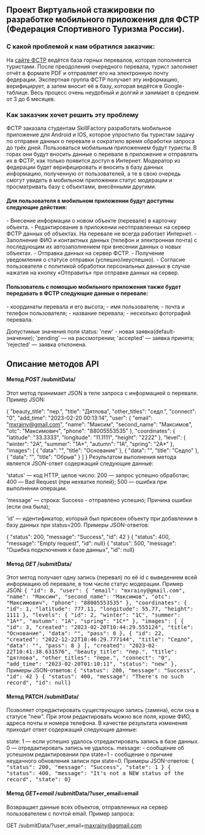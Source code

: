 <h2>Проект Виртуальной стажировки по разработке мобильного приложения для ФСТР (Федерация Спортивного Туризма России).</h2>


<h3>С какой проблемой к нам обратился заказчик:</h3>
<a>
    На <a href="https://pereval.online/">сайте ФСТР</a> ведётся база горных перевалов, которая пополняется туристами.
После преодоления очередного перевала, турист заполняет отчёт в формате PDF и отправляет его на электронную почту федерации.
Экспертная группа ФСТР получает эту информацию, верифицирует, а затем вносит её в базу, которая ведётся в Google-таблице.
Весь процесс очень неудобный и долгий и занимает в среднем от 3 до 6 месяцев.
</a>
<h3>Как заказчик хочет решить эту проблему</h3>
<a>

ФСТР заказала студентам SkillFactory разработать мобильное приложение для Android и IOS, которое упростило бы туристам задачу по отправке данных о перевале и сократило время обработки запроса до трёх дней.
Пользоваться мобильным приложением будут туристы. В горах они будут вносить данные о перевале в приложение и отправлять их в ФСТР, как только появится доступ в Интернет.
Модератор из федерации будет верифицировать и вносить в базу данных информацию, полученную от пользователей, а те в свою очередь смогут увидеть в мобильном приложении статус модерации и просматривать базу с объектами, внесёнными другими.
</a>
<h4>Для пользователя в мобильном приложении будут доступны следующие действия:</h4>
- Внесение информации о новом объекте (перевале) в карточку объекта.
- Редактирование в приложении неотправленных на сервер ФСТР данных об объектах. На перевале не всегда работает Интернет.
- Заполнение ФИО и контактных данных (телефон и электронная почта) с последующим их автозаполнением при внесении данных о новых объектах.
- Отправка данных на сервер ФСТР.
- Получение уведомления о статусе отправки (успешно/неуспешно).
- Согласие пользователя с политикой обработки персональных данных в случае нажатия на кнопку «Отправить» при отправке данных на сервер.
<h4>Пользователь с помощью мобильного приложения также будет передавать в ФСТР следующие данные о перевале:</h4>
- координаты перевала и его высота;
- имя пользователя;
- почта и телефон пользователя;
- название перевала;
- несколько фотографий перевала.

<p>Допустимые значения поля status:
	'new' - новая заявка(default-значение);
	'pending' — на рассмотрении;
	'accepted' — заявка принята;
	'rejected' — заявка отклонена.
</p>
<h2>Описание методов API</h2>
<h4>Метод <i>POST</i> /submitData/</h4>
Этот метод принимает JSON в теле запроса с информацией о перевале.
Пример JSON:

{
    "beauty_title": "пер.",
    "title": "Дятлова",
    "other_titles": "седл.",
    "connect": "0",
    "add_time": "2023-02-20 00:13:14",
    "user": {
        "email": "mxrainy@gmail.com",
        "name": "Максим",
        "second_name": "Максимов",
        "otc": "Максимович",
        "phone": "88005553535"
    },
    "coordinates": {
        "latitude": "33.3333",
        "longitude": "11.1111",
        "height": "2222"
    },
    "level": {
        "winter": "2А",
        "summer": "1А*",
        "autumn": "1А",
        "spring": "2A*"
    },
    "images": [
        {
            "data": "<image1>",
            "title": "Основание"
        },
        {
            "data": "<image2>",
            "title": "Седло"
        },
        {
            "data": "<image3>",
            "title": "Обрыв"
        }
    ]
}
Результатом выполнения метода является JSON-ответ содержащий следующие данные:

'status' — код HTTP, целое число:
    200 — запрос успешно обработан;
    400 — Bad Request (при нехватке полей);
    500 — ошибка при выполнении операции.

'message' — строка:
        Success - отправлено успешно;
	Причина ошибки (если она была);

'id' —  идентификатор, который был присвоен объекту
        при добавлении в базу данных при status=200.
Примеры JSON-ответов:

{ "status": 200, "message": "Success", "id": 42 }
{ "status": 400, "message": "Empty request", "id": null}
{ "status": 500, "message": "Ошибка подключения к базе данных", "id": null}

<h4>Метод <i>GET</i> /submitData/</h4>
Этот метод получает одну запись (перевал) по её id с выведением всей информацию об перевале, в том числе статус модерации. Пример JSON:
<samp>
{
        "id": 8,
        "user": {
            "email": "mxrainy@gmail.com",
            "name": "Максим",
            "second_name": "Максимов",
            "otc": "Максимович",
            "phone": "88005553535"
        },
        "coordinates": {
            "id": 1,
            "latitude": 777.11,
            "longitude": 55.77,
            "height": 1111
        },
        "levels": {
            "id": 2,
            "winter": "1С",
            "summer": "1А*",
            "autumn": "1А",
            "spring": "1С*"
        },
        "images": [
            {
                "id": 3,
                "created": "2023-02-20T10:44:29.555124",
                "title": "Основание",
                "data": "",
                "pass": 8
            },
            {
                "id": 22,
                "created": "2022-12-22T10:46:29.777144",
                "title": "Седло",
                "data": "",
                "pass": 8
            }
        ],
        "created": "2023-02-22T10:41:38.631576",
        "beauty_title": "пер.",
        "title": "дятлова",
        "other_titles": "пере.",
        "connect": "0",
        "add_time": "2023-02-20T01:10:11",
        "status": "new"
},
</samp>
Примеры JSON-ответов:
<samp>
    { "status": 200, "message": "Success", "id": 42 }
    { "status": 400, "message": "There's no such record", "id": null}
</samp>
<h4>Метод PATCH /submitData/</h4>
Позволяет отредактировать существующую запись (замена), если она в статусе "new". При этом редактировать можно все поля, кроме ФИО, адреса почты и номера телефона.
В качестве результата изменения приходит ответ содержащий следующие данные:

state:
1 — если успешно удалось отредактировать запись в базе данных.
0 — отредактировать запись не удалось.
message: - сообщение об успешном редактировании при state=1 - сообщение о причине неудачного обновления записи при state=0.
Примеры JSON-ответов:
<samp>
{ "status": 200, "message": "Success", "state": 1 }
{ "status": 400, "message": "It's not a NEW status of the record", "state": 0}
</samp>
<h4>Метод <i>GET+email</i> /submitData/?user_email=email</h4>

Возвращает данные всех объектов, отправленных на сервер пользователем с почтой email.
Пример запроса:

GET /submitData/?user_email=maxrainy@agmail.com
